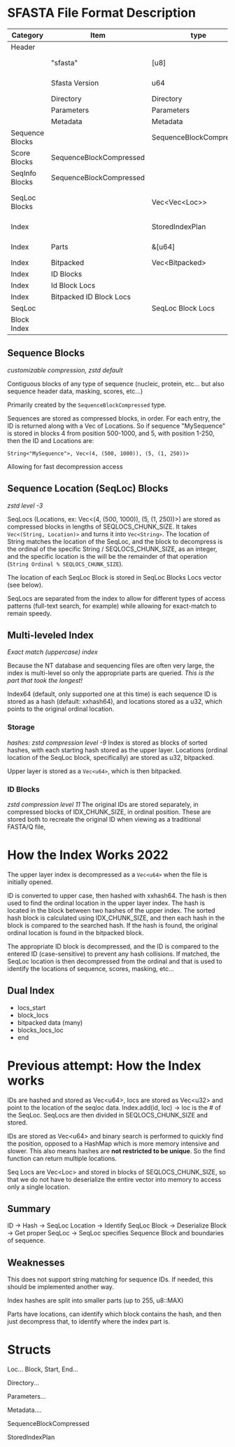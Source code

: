 
# SFASTA File Format Description

| Category | Item | type | Description |
| -------- | ---- | ---- | ----------- |
| Header   |      |      |             |
|          | "sfasta" | \[u8\] | The string "sfasta" as bytes to indicate an sfasta file |
|          | Sfasta Version | u64 | Sfasta Version as u64, for future compatability |
| | Directory | Directory | Directory struct |
| | Parameters | Parameters | Parameters Struct |
| | Metadata | Metadata | Metadata Struct |
| Sequence Blocks | | SequenceBlockCompressed | Individual SequenceBlockCompressed |
| Score Blocks | SequenceBlockCompressed | | TODO |
| SeqInfo Blocks | SequenceBlockCompressed| | TODO |
| SeqLoc Blocks | | Vec\<Vec\<Loc\>\> | Location of each of the sequences, stored as groups of Vec\<Loc\> |
| Index | | StoredIndexPlan | How to reassemble the index |
| Index | Parts | &\[u64\] | Index Hashes but split into parts |
| Index | Bitpacked | Vec\<Bitpacked\> | Bitpacked part of the index |
| Index | ID Blocks | | |
| Index | Id Block Locs | | |
| Index | Bitpacked ID Block Locs | | |
| SeqLoc| | SeqLoc Block Locs | |
| Block Index | | |

## Sequence Blocks
*customizable compression, zstd default*

Contiguous blocks of any type of sequence (nucleic, protein, etc... but also sequence header data, masking, scores, etc...)

Primarily created by the `SequenceBlockCompressed` type. 

Sequences are stored as compressed blocks, in order. For each entry, the ID is returned along with a Vec of Locations. So if sequence "MySequence" is stored in blocks 4 from position 500-1000, and 5, with position 1-250, then the ID and Locations are:

```
String<"MySequence">, Vec<(4, (500, 1000)), (5, (1, 250))>
```

Allowing for fast decompression access

## Sequence Location (SeqLoc) Blocks
*zstd level -3*

SeqLocs (Locations, ex: Vec<(4, (500, 1000)), (5, (1, 250))>) are stored as compressed blocks in lengths of SEQLOCS_CHUNK_SIZE. It takes ```Vec<(String, Location)>``` and turns it into ```Vec<String>```. The location of String matches the location of the SeqLoc, and the block to decompress is the ordinal of the specific String / SEQLOCS_CHUNK_SIZE, as an integer, and the specific location is the will be the remainder of that operation (```String Ordinal % SEQLOCS_CHUNK_SIZE```). 

The location of each SeqLoc Block is stored in SeqLoc Blocks Locs vector (see below).

SeqLocs are separated from the index to allow for different types of access patterns (full-text search, for example) while allowing for exact-match to remain speedy.

## Multi-leveled Index
*Exact match (uppercase) index*

Because the NT database and sequencing files are often very large, the index is multi-level so only the appropriate parts are queried. *This is the part that took the longest!*

Index64 (default, only supported one at this time) is each sequence ID is stored as a hash (default: xxhash64), and locations stored as a u32, which points to the original ordinal location.

### Storage
*hashes: zstd compression level -9*
Index is stored as blocks of sorted hashes, with each starting hash stored as the upper layer. Locations (ordinal location of the SeqLoc block, specifically) are stored as u32, bitpacked.

Upper layer is stored as a ```Vec<u64>```, which is then bitpacked.

### ID Blocks
*zstd compression level 11*
The original IDs are stored separately, in compressed blocks of IDX_CHUNK_SIZE, in ordinal position. These are stored both to recreate the original ID when viewing as a traditional FASTA/Q file, 

# How the Index Works 2022
The upper layer index is decompressed as a ```Vec<u64>``` when the file is initially opened.

ID is converted to upper case, then hashed with xxhash64. The hash is then used to find the ordinal location in the upper layer index. The hash is located in the block between two hashes of the upper index. The sorted hash block is calculated using IDX_CHUNK_SIZE, and then each hash in the block is compared to the searched hash. If the hash is found, the original ordinal location is found in the bitpacked block.

The appropriate ID block is decompressed, and the ID is compared to the entered ID (case-sensitive) to prevent any hash collisions. If matched, the SeqLoc location is then decompressed from the ordinal and that is used to identify the locations of sequence, scores, masking, etc...

## Dual Index
* locs_start
* block_locs
* bitpacked data (many)
* blocks_locs_loc
* end

# Previous attempt: How the Index works
IDs are hashed and stored as Vec\<u64\>, locs are stored as Vec\<u32\> and point to the location of the seqloc data. Index.add(id, loc) -> loc is the # of the SeqLoc. SeqLocs are then divided in SEQLOCS_CHUNK_SIZE and stored.

IDs are stored as Vec\<u64\> and binary search is performed to quickly find the position, opposed to a HashMap which is more memory intensive and slower. This also means hashes are **not restricted to be unique**. So the find function can return multiple locations.

Seq Locs are Vec\<Loc\> and stored in blocks of SEQLOCS_CHUNK_SIZE, so that we do not have to deserialize the entire vector into memory to access only a single location. 

## Summary
ID -> Hash -> SeqLoc Location -> Identify SeqLoc Block -> Deserialize Block -> Get proper SeqLoc -> SeqLoc specifies Sequence Block and boundaries of sequence.

## Weaknesses
This does not support string matching for sequence IDs. If needed, this should be implemented another way.


Index hashes are split into smaller parts (up to 255, u8::MAX)

Parts have locations, can identify which block contains the hash, and then just decompress that, to identify where the index part is.





# Structs

Loc...
Block, Start, End...

Directory...

Parameters...

Metadata....

SequenceBlockCompressed

StoredIndexPlan
